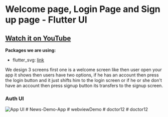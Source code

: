 # Welcome page, Login Page and Sign up page - Flutter UI

## [Watch it on YouTube](https://youtu.be/ExKYjqgswJg)

**Packages we are using:**

- flutter_svg: [link](https://pub.dev/packages/flutter_svg)

We design 3 screens first one is a welcome screen like then user open your app it shows then users have two options, if he has an account then press the login button and it just shifts him to the login screen or if he or she don't have an account then press signup button its transfers to the signup screen.

### Auth UI

![App UI](/UI.png)
#   N e w s - D e m o - A p p  
 #   w e b v i e w D e m o  
 #   d o c t o r 1 2  
 #   d o c t o r 1 2  
 